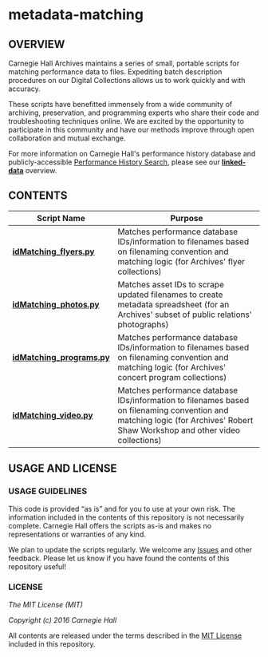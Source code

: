 # metadata-matching

## OVERVIEW
Carnegie Hall Archives maintains a series of small, portable scripts for matching performance data to files. Expediting batch description procedures on our Digital Collections allows us to work quickly and with accuracy.

These scripts have benefitted immensely from a wide community of archiving, preservation, and programming experts who share their code and troubleshooting techniques online. We are excited by the opportunity to participate in this community and have our methods improve through open collaboration and mutual exchange.

For more information on Carnegie Hall's performance history database and publicly-accessible [Performance History Search](http://www.carnegiehall.org/PerformanceHistorySearch/#!), please see our  **[linked-data](https://github.com/CarnegieHall/linked-data#performance-history-database-opas)** overview.

## CONTENTS

| Script Name         | Purpose           |
| ------------- |-------------|
| **[idMatching_flyers.py](https://github.com/CarnegieHall/metadata-matching/blob/master/idMatching_flyers.py)**     | Matches performance database IDs/information to filenames based on filenaming convention and matching logic (for Archives' flyer collections) |
|**[idMatching_photos.py](https://github.com/CarnegieHall/metadata-matching/blob/master/idMatching_photos.py)** | Matches asset IDs to scrape updated filenames to create metadata spreadsheet (for an Archives' subset of public relations' photographs) |
|**[idMatching_programs.py](https://github.com/CarnegieHall/metadata-matching/blob/master/idMatching_programs.py)**      | Matches performance database IDs/information to filenames based on filenaming convention and matching logic (for Archives' concert program collections) |
|**[idMatching_video.py](https://github.com/CarnegieHall/metadata-matching/blob/master/idMatching_video.py)** | Matches performance database IDs/information to filenames based on filenaming convention and matching logic (for Archives' Robert Shaw Workshop and other video collections) |


## USAGE AND LICENSE
### USAGE GUIDELINES
This code is provided “as is” and for you to use at your own risk. The information included in the contents of this repository is not necessarily complete. Carnegie Hall offers the scripts as-is and makes no representations or warranties of any kind.

We plan to update the scripts regularly. We welcome any [Issues](https://github.com/CarnegieHall/metadata-matching/issues) and other feedback. Please let us know if you have found the contents of this repository useful!

### LICENSE
_The MIT License (MIT)_

_Copyright (c) 2016 Carnegie Hall_

All contents are released under the terms described in the [MIT License](https://github.com/CarnegieHall/metadata-matching/blob/master/LICENSE) included in this repository.

